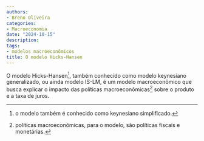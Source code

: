 ```yaml
---
authors:
- Breno Oliveira
categories:
- Macroeconomia
date: "2024-10-15"
description: 
tags:
- modelos macroeconômicos
title: O modelo Hicks-Hansen
---
```

O modelo Hicks-Hansen[^1], também conhecido como modelo keynesiano generalizado, ou ainda modelo IS-LM, é um modelo macroeconômico que busca explicar o impacto das políticas macroeconômicas[^2] sobre o produto e a taxa de juros.
[^1]: o modelo também é conhecido como keynesiano simplificado.
[^2]: políticas macroeconômicas, para o modelo, são políticas fiscais e monetárias.
